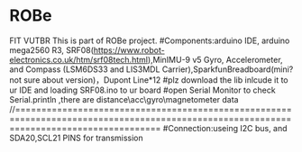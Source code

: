 # ROBe
FIT VUTBR
This is part of ROBe project.
#Components:arduino IDE, arduino mega2560 R3, SRF08(https://www.robot-electronics.co.uk/htm/srf08tech.html),MinIMU-9 v5 Gyro, Accelerometer, and Compass (LSM6DS33 and LIS3MDL Carrier),SparkfunBreadboard(mini? not sure about version)，Dupont Line*12
#plz download the lib inlcude it to ur IDE and loading SRF08.ino to ur board 
#open Serial Monitor to check Serial.println ,there are distance\acc\gyro\magnetometer data
//========================================================================================================================================
#Connection:useing I2C bus, and SDA20,SCL21 PINS for transmission
